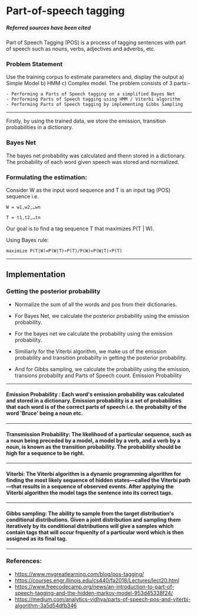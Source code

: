 # Part-of-speech tagging

##### Referred sources have been cited

Part of Speech Tagging (POS) is a process of tagging sentences with part of speech such as nouns, verbs, adjectives and adverbs, etc.


### Problem Statement
Use the training corpus to estimate parameters and, display the output a) Simple Model b) HMM c) Complex model.
The problem consists of 3 parts:-

    - Performing a Parts of Speech tagging on a simplified Bayes Net
    - Performing Parts of Speech tagging using HMM / Viterbi algorithm
    - Performing Parts of Speech tagging by implementing Gibbs Sampling


--------
Firstly, by using the trained data, we store the emission, transition probabilities in a dictionary.

### Bayes Net
The bayes net probability was calculated and thenn stored in a dictionary. The probability of each word given speech was stored and normalized.

### Formulating the estimation:

Consider W as the input word sequence and T is an input tag (POS) sequence i.e.

`W = w1,w2,…wn`

`T = t1,t2,…tn`

Our goal is to find a tag sequence T that maximizes P(T | W).

Using Bayes rule:

`maximize P(T∣W)=P(W∣T)∗P(T)/P(W)∝P(W∣T)∗P(T)`

----------
## Implementation
### Getting the posterior probability

- Normalize the sum of all the words and pos from their dictionaries.
  
- For Bayes Net, we calculate the posterior probability using the emission probability.
  
- For the bayes net we calculate the probability using the emission probability. 
  
- Similiarly for the Viterbi algorithm, we make us of the emission probability and transition probabilty in getting the posterior probability. 

- And for Gibbs sampling, we calculate the probability using the emission, transions probabilty and Parts of Speech count.
Emission Probability

----------
#### Emission Probability : Each word's emission probability was calculated and stored in a dictionary. Emission probability is a set of probabilities that each word is of the correct parts of speech i.e. the probabilty of the word 'Bruce' being a noun etc.

---------
#### Transmission Probability: The likelihood of a particular sequence, such as a noun being preceded by a model, a model by a verb, and a verb by a noun, is known as the transition probability. The probability should be high for a sequence to be right.

---------
#### Viterbi: The Viterbi algorithm is a dynamic programming algorithm for finding the most likely sequence of hidden states—called the Viterbi path—that results in a sequence of observed events. After applying the Viterbi algorithm the model tags the sentence into its correct tags.

---------
#### Gibbs sampling: The ability to sample from the target distribution's conditional distributions. Given a joint distribution and sampling them iteratively by its conditional distributions will give a samples which contain tags that will occur frquenlty of a particular word which is then assigned as its final tag.
-------
### References: 
- https://www.mygreatlearning.com/blog/pos-tagging/
- https://courses.engr.illinois.edu/cs440/fa2018/Lectures/lect20.html
- https://www.freecodecamp.org/news/an-introduction-to-part-of-speech-tagging-and-the-hidden-markov-model-953d45338f24/
- https://medium.com/analytics-vidhya/parts-of-speech-pos-and-viterbi-algorithm-3a5d54dfb346


